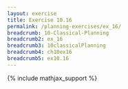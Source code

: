 ```yaml
---
layout: exercise
title: Exercise 10.16
permalink: /planning-exercises/ex_16/
breadcrumb: 10-Classical-Planning
breadcrumb2: ex_16
breadcrumb3: 10classicalPlanning
breadcrumb4: ch10ex16
breadcrumb5: ex10.16
---
```


{% include mathjax_support %}

